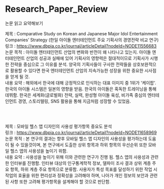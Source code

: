 # Research_Paper_Review
논문 읽고 요약해보기


제목 : Comparative Study on Korean and Japanese Major Idol Entertainment Companies’ Strategy (한일 아이돌 엔터테인먼트 주요 기획사의 경영전략 비교 연구)<br>
링크 : https://www.dbpia.co.kr/journal/articleDetail?nodeId=NODE11556683 <br>
논문 목적 : 아이돌 엔터테인먼트 산업의 변화와 반전이 왜 나타나고 있는지. 아이돌 엔터테인먼트 산업의 성공과 실패에 있어 기획사의 영향력은 절대적이므로 기획사가 시행한 전략을 중심으로 그 이유를 분석. 양국의 기획사들이 구사한 전략들을 상호보완적으 로 활용할 수 있다면 한국 엔터테인먼트 산업의 지속가능한 성장을 위한 중요한 시사점을 얻게 될 것. <br>
내용 요약 : 해외에서 한국에 대해 긍정적으로 인식하는 대표 이미지 중 1위가 '케이팝'. 한국의 아이돌 시스템은 일본의 영향을 받음. 한국의 아이돌은 혹독한 트레이닝을 통해 데뷔함. 한국은 세계화(글로벌화) 전략, 실력, 완성형 아이돌 육성, 비가족 중심의 엔터테인먼트 경영, 스토리텔링, SNS 활용을 통해 지금처럼 성장할 수 있었음. <br>

<br><br>

제목 : 모바일 헬스 앱 디자인의 사용성 평가항목 중요도 분석<br>
링크 : https://www.dbpia.co.kr/journal/articleDetail?nodeId=NODE11658969 <br>
논문 목적 : 본 연구의 결과는 향후 모바일 헬스 앱 디자인의 사용성을 평가하는데 도움이 될 수 있을것이며, 본 연구에서 도출한 상위 항목과 하위 항목의 우선순위 또한 모바일 헬스 앱의 사용성을 높이기 위함. <br>
내용 요약 : 사용성을 높이기 위해 이와 관련한 연구가 진행 됨. 헬스 앱의 사용성과 관련한 인터뷰를 진행함. 인터뷰 대상의 인구통계학적 정보, 델파이 조사 결과 상위 계층 주요 항목, 하위 계층 주요 항목으로 분류함. 사용자가 특성 목표를 달성하기 위한 작업 시 작업의 효율을 위한 편리성과 정확성을 고려해야 하며, 나아가 개인 정보의 보안과 관련된 사항 또한 고려해 평가항목을 설계해야 할 것으로 판단함. 
